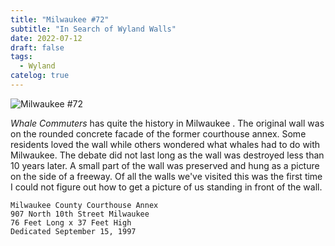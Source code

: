 ```yaml
---
title: "Milwaukee #72"
subtitle: "In Search of Wyland Walls"
date: 2022-07-12
draft: false
tags:
  - Wyland
catelog: true
---
```



![Milwaukee #72](../images/72-milwaukee.jpg)

_Whale Commuters_ has quite the history in Milwaukee . The original wall was on the rounded concrete facade of the former courthouse annex. Some residents loved the wall while others wondered what whales had to do with Milwaukee. The debate did not last long as the wall was destroyed less than 10 years later. A small part of the wall was preserved and hung as a picture on the side of a freeway. Of all the walls we've visited this was the first time I could not figure out how to get a picture of us standing in front of the wall.

```
Milwaukee County Courthouse Annex
907 North 10th Street Milwaukee
76 Feet Long x 37 Feet High 
Dedicated September 15, 1997
```